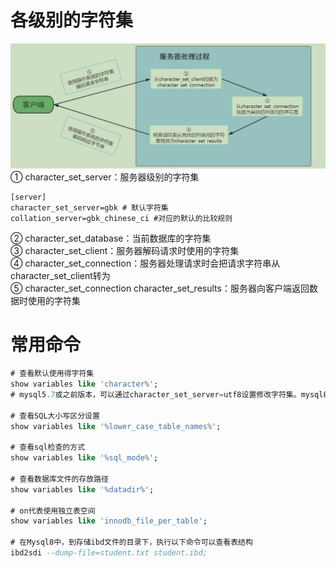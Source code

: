 # 各级别的字符集
![img.png](images/请求到响应过程中字符集的变化.png)
① character_set_server：服务器级别的字符集
```
[server]  
character_set_server=gbk # 默认字符集  
collation_server=gbk_chinese_ci #对应的默认的比较规则
```
② character_set_database：当前数据库的字符集  
③ character_set_client：服务器解码请求时使用的字符集  
④ character_set_connection：服务器处理请求时会把请求字符串从character_set_client转为  
⑤ character_set_connection character_set_results：服务器向客户端返回数据时使用的字符集

# 常用命令
```sql
# 查看默认使用得字符集
show variables like 'character%';
# mysql5.7或之前版本，可以通过character_set_server=utf8设置修改字符集。mysql8默认字符集是utf-8

# 查看SQL大小写区分设置
show variables like '%lower_case_table_names%';

# 查看sql检查的方式
show variables like '%sql_mode%';

# 查看数据库文件的存放路径
show variables like '%datadir%';

# on代表使用独立表空间
show variables like 'innodb_file_per_table';

# 在Mysql8中，到存储ibd文件的目录下，执行以下命令可以查看表结构
ibd2sdi --dump-file=student.txt student.ibd;
```